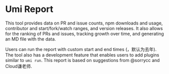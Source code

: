 # Umi Report

This tool provides data on PR and issue counts, npm downloads and usage, contributor and start/fork/watch ranges, and version releases. It also allows for the ranking of PRs and issues, tracking growth over time, and generating an MD file with the data.

Users can run the report with custom start and end times (，默认为去年). The tool also has a development feature that enables users to add plugins similar to `umi run`. This report is based on suggestions from @sorrycc and Cloud谦老师.
